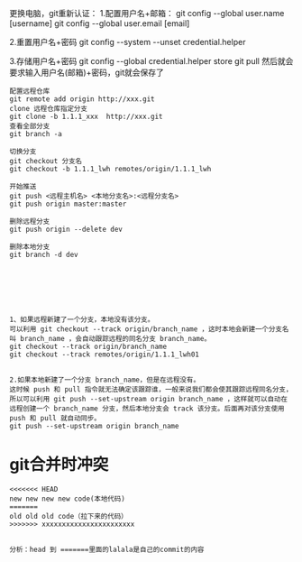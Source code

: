 更换电脑，git重新认证：
1.配置用户名+邮箱：
git config --global user.name [username]
git config --global user.email [email]

2.重置用户名+密码
git config --system --unset credential.helper

3.存储用户名+密码
git config --global credential.helper store
git pull
然后就会要求输入用户名(邮箱)+密码，git就会保存了




```
配置远程仓库 
git remote add origin http://xxx.git
clone 远程仓库指定分支
git clone -b 1.1.1_xxx  http://xxx.git
查看全部分支
git branch -a

切换分支
git checkout 分支名
git checkout -b 1.1.1_lwh remotes/origin/1.1.1_lwh

开始推送
git push <远程主机名> <本地分支名>:<远程分支名>
git push origin master:master

删除远程分支
git push origin --delete dev

删除本地分支
git branch -d dev







1、如果远程新建了一个分支，本地没有该分支。
可以利用 git checkout --track origin/branch_name ，这时本地会新建一个分支名叫 branch_name ，会自动跟踪远程的同名分支 branch_name。
git checkout --track origin/branch_name
git checkout --track remotes/origin/1.1.1_lwh01


2.如果本地新建了一个分支 branch_name，但是在远程没有。
这时候 push 和 pull 指令就无法确定该跟踪谁，一般来说我们都会使其跟踪远程同名分支，所以可以利用 git push --set-upstream origin branch_name ，这样就可以自动在远程创建一个 branch_name 分支，然后本地分支会 track 该分支。后面再对该分支使用 push 和 pull 就自动同步。
git push --set-upstream origin branch_name
```

# git合并时冲突

```visual basic
<<<<<<< HEAD
new new new new code(本地代码)
=======
old old old code（拉下来的代码）
>>>>>>> xxxxxxxxxxxxxxxxxxxxxxx


分析：head 到 =======里面的lalala是自己的commit的内容
```

